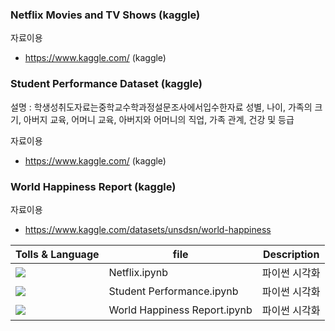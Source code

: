 ### Netflix Movies and TV Shows (kaggle)

자료이용
- https://www.kaggle.com/ (kaggle)

### Student Performance Dataset (kaggle)

설명 : 학생성취도자료는중학교수학과정설문조사에서입수한자료
성별, 나이, 가족의 크기, 아버지 교육, 어머니 교육, 아버지와 어머니의 직업, 가족 관계, 건강 및 등급

자료이용
- https://www.kaggle.com/ (kaggle)

### World Happiness Report (kaggle)

자료이용
- https://www.kaggle.com/datasets/unsdsn/world-happiness

| Tolls & Language | file | Description |
| ------ | ------ | ------ |
| <img src="https://img.shields.io/badge/Python-3776AB?style=flat-square&logo=Python&logoColor=white"/></a> | Netflix.ipynb | 파이썬 시각화 |
| <img src="https://img.shields.io/badge/Python-3776AB?style=flat-square&logo=Python&logoColor=white"/></a> | Student Performance.ipynb | 파이썬 시각화 |
| <img src="https://img.shields.io/badge/Python-3776AB?style=flat-square&logo=Python&logoColor=white"/></a> | World Happiness Report.ipynb | 파이썬 시각화 |

